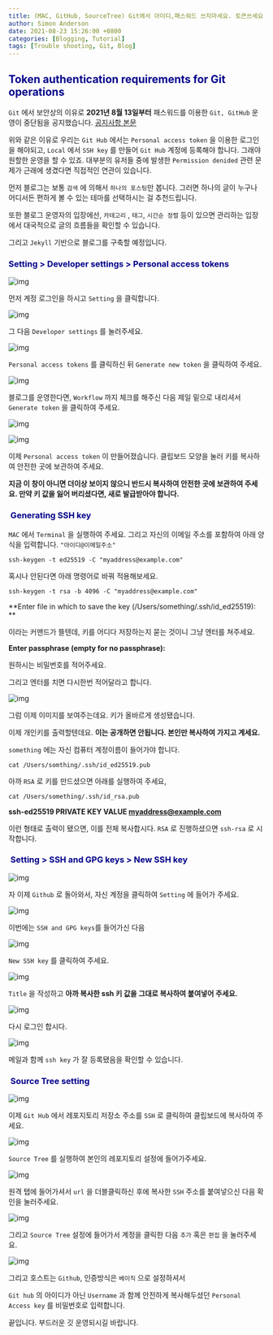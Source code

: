 ```yaml
---
title: (MAC, GitHub, SourceTree) Git에서 아이디,패스워드 쓰지마세요. 토큰쓰세요 
author: Simon Anderson
date: 2021-08-23 15:26:00 +0800
categories: [Blogging, Tutorial]
tags: [Trouble shooting, Git, Blog]
---
```




## <span style="color:darkblue">Token authentication requirements for Git operations</span>

 `Git` 에서 보안상의 이유로 **2021년 8월 13일부터** 패스워드를 이용한 `Git, GitHub` 운영이 중단됨을 공지했습니다. [공지사항 본문](https://github.blog/2020-12-15-token-authentication-requirements-for-git-operations/)

위와 같은 이유로 우리는 `Git Hub` 에서는 `Personal access token` 을 이용한 로그인을 해야되고, `Local` 에서 `SSH key` 를 만들어 `Git Hub` 계정에 등록해야 합니다. 그래야 원할한 운영을 할 수 있죠. 대부분의 유저들 중에 발생한 `Permission denided` 관련 문제가 근래에 생겼다면 직접적인 연관이 있습니다.

먼저 블로그는 보통 `검색` 에 의해서 `하나의 포스팅`만 봅니다. 그러면 하나의 글이 누구나 어디서든 편하게 볼 수 있는 테마를 선택하시는 걸 추천드립니다.

또한 블로그 운영자의 입장에선, `카테고리` , `태그`, `시간순 정렬` 등이 있으면 관리하는 입장에서 대국적으로 글의 흐름들을 확인할 수 있습니다.



그리고 `Jekyll` 기반으로 블로그를 구축할 예정입니다.

### <span style="color:darkblue">Setting > Developer settings > Personal access tokens</span>

 ![img](/assets/img/blog/3_1.png)

먼저 계정 로그인을 하시고 `Setting` 을 클릭합니다.

![img](/assets/img/blog/3_2.png)

그 다음 `Developer settings` 를 눌러주세요.

![img](/assets/img/blog/3_3.png)

`Personal access tokens` 를 클릭하신 뒤 `Generate new token` 을 클릭하여 주세요.

![img](/assets/img/blog/3_4.png)

블로그를 운영한다면, `Workflow` 까지 체크를 해주신 다음 제일 밑으로 내리셔서 `Generate token` 을 클릭하여 주세요.

![img](/assets/img/blog/3_5.png)



![img](/assets/img/blog/3_6.png)

이제 `Personal access token` 이 만들어졌습니다. 클립보드 모양을 눌러 키를 복사하여 안전한 곳에 보관하여 주세요.

**지금 이 창이 아니면 더이상 보이지 않으니 반드시 복사하여 안전한 곳에 보관하여 주세요. 만약 키 값을 잃어 버리셨다면, 새로 발급받아야 합니다.**

### <span style="color:darkblue"> Generating SSH key</span>

  `MAC` 에서 `Terminal` 을 실행하여 주세요. 그리고 자신의 이메일 주소를 포함하여 아래 양식을 입력합니다. `"아이디@이메일주소"`



```
ssh-keygen -t ed25519 -C "myaddress@example.com"
```

혹시나 안된다면 아래 명령어로 바꿔 적용해보세요.

```
ssh-keygen -t rsa -b 4096 -C "myaddress@example.com"
```



**Enter file in which to save the key (/Users/something/.ssh/id_ed25519): **

이라는 커맨드가 뜰텐데, 키를 어디다 저장하는지 묻는 것이니 그냥 엔터를 쳐주세요.

**Enter passphrase (empty for no passphrase):**

원하시는 비밀번호를 적어주세요.

그리고 엔터를 치면 다시한번 적어달라고 합니다.

![img](/assets/img/blog/3_6.png)

그럼 이제 이미지를 보여주는데요. 키가 올바르게 생성됐습니다.



이제 개인키를 출력할텐데요. **이는 공개하면 안됩니다. 본인만 복사하여 가지고 계세요.**

`something` 에는 자신 컴퓨터 계정이름이 들어가야 합니다.

```
cat /Users/somthing/.ssh/id_ed25519.pub
```

아까 `RSA` 로 키를 만드셨으면 아래를 실행하여 주세요,

```
cat /Users/something/.ssh/id_rsa.pub
```



**ssh-ed25519 PRIVATE KEY VALUE myaddress@example.com**

이런 형태로 출력이 됐으면, 이를 전체 복사합시다. `RSA` 로 진행하셨으면 `ssh-rsa` 로 시작합니다.

### <span style="color:darkblue"> Setting > SSH and GPG keys > New SSH key</span>

 ![img](/assets/img/blog/3_8.png)

 자 이제 `Github` 로 돌아와서, 자신 계정을 클릭하여 `Setting` 에 들어가 주세요.

 ![img](/assets/img/blog/3_9.png)

 이번에는 `SSH and GPG keys`를 들어가신 다음

![img](/assets/img/blog/3_10.png)

`New SSH key` 를 클릭하여 주세요.

![img](/assets/img/blog/3_11.png)

`Title` 을 작성하고 **아까 복사한 ssh 키 값을 그대로 복사하여 붙여넣어 주세요.**

![img](/assets/img/blog/3_12.png)

다시 로그인 합시다.

![img](/assets/img/blog/3_13.png)

메일과 함께 `ssh key` 가 잘 등록됐음을 확인할 수 있습니다.

### <span style="color:darkblue"> Source Tree setting</span>

![img](/assets/img/blog/3_14.png)

이제 `Git Hub` 에서 레포지토리 저장소 주소를 `SSH` 로 클릭하여 클립보드에 복사하여 주세요.

![img](/assets/img/blog/3_15.png)

`Source Tree` 를 실행하여 본인의 레포지토리 설정에 들어가주세요.

![img](/assets/img/blog/3_16.png)

원격 탭에 들어가셔서 `url` 을 더블클릭하신 후에 복사한 `SSH` 주소를 붙여넣으신 다음 확인을 눌러주세요.

![img](/assets/img/blog/3_17.png)

그리고 `Source Tree` 설정에 들어가서 계정을 클릭한 다음 `추가` 혹은 `편집` 을 눌러주세요.

![img](/assets/img/blog/3_18.png)

그리고 호스트는 `Github`, 인증방식은 `베이직` 으로 설정하셔서

 `Git hub` 의 아이디가 아닌 `Username` 과 함께 안전하게 복사해두셨던 `Personal Access key` 를 비밀번호로 입력합니다.



끝입니다. 부드러운 깃 운영되시길 바랍니다.